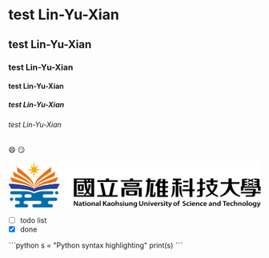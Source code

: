 # test Lin-Yu-Xian
## test Lin-Yu-Xian
### test Lin-Yu-Xian
#### test Lin-Yu-Xian
##### test Lin-Yu-Xian
###### test Lin-Yu-Xian

:smile: :smirk:


![nkust](nkust.png "高科大") 

- [ ] todo list
- [X] done

ˋˋˋpython
s = "Python syntax highlighting"
print(s)
ˋˋˋ
